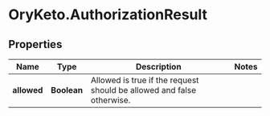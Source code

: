 # OryKeto.AuthorizationResult

## Properties
Name | Type | Description | Notes
------------ | ------------- | ------------- | -------------
**allowed** | **Boolean** | Allowed is true if the request should be allowed and false otherwise. | 


